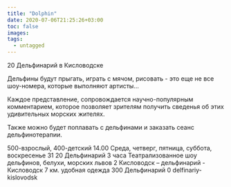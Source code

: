 ```yaml
---
title: "Dolphin"
date: 2020-07-06T21:25:26+03:00
toc: false
images:
tags:
  - untagged
---
```


20 Дельфинарий в Кисловодске <p>Дельфины будут прыгать, играть с мячом, рисовать - это еще не все шоу-номера, которые выполняют артисты... </p> <p>Каждое представление, сопровождается научно-популярным комментарием, которое позволяет зрителям получить сведенья об этих удивительных морских жителях. </p> <p>Также можно будет поплавать с дельфинами и заказать сеанс дельфинотерапии.</p> 500-взрослый, 400-детский 14.00 Среда, четверг, пятница, суббота, воскресенье 31 20 Дельфинарий 3 часа Театрализованное шоу дельфинов, белухи, морских львов 2 Кисловодск – дельфинарий - Кисловодск 7 км. удобная одежда 300 Дельфинарий 0 delfinariy-kislovodsk
